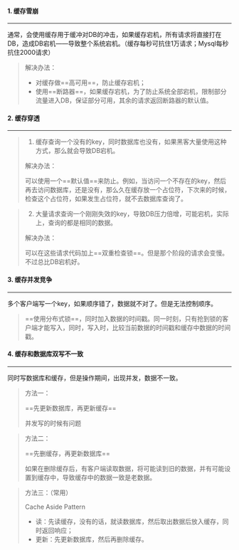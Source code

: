 #### 1. 缓存雪崩

---

通常，会使用缓存用于缓冲对DB的冲击，如果缓存宕机，所有请求将直接打在DB，造成DB宕机——导致整个系统宕机。（缓存每秒可抗住1万请求；Mysql每秒抗住2000请求）

>解决办法：
>
>- 对缓存做==高可用==，防止缓存宕机；
>- 使用==断路器==，如果缓存宕机，为了防止系统全部宕机，限制部分流量进入DB，保证部分可用，其余的请求返回断路器的默认值。



#### 2. 缓存穿透

---

>1. 缓存查询一个没有的key，同时数据库也没有，如果黑客大量使用这种方式，那么就会导致DB宕机。
>
>解决办法：
>
>可以使用一个==默认值==来防止。例如，当访问一个不存在的key，然后再去访问数据库，还是没有，那么久在缓存放一个占位符，下次来的时候，检查这个占位符，如果发生占位符，就不去数据库查询了。

>2. 大量请求查询一个刚刚失效的key，导致DB压力倍增，可能宕机，实际上，查询的都是相同的数据。
>
>解决办法：
>
>可以在这些请求代码加上==双重检查锁==。但是那个阶段的请求会变慢。不过总比DB宕机好。



#### 3. 缓存并发竞争

---

多个客户端写一个key，如果顺序错了，数据就不对了。但是无法控制顺序。

>==使用分布式锁==，同时加入数据的时间戳。同一时刻，只有抢到锁的客户端才能写入，同时，写入时，比较当前数据的时间戳和缓存中数据的时间戳。



#### 4. 缓存和数据库双写不一致

---

同时写数据库和缓存，但是操作期间，出现并发，数据不一致。

>方法一：
>
>==先更新数据库，再更新缓存==
>
>并发写的时候有问题

>方法二：
>
>==先删缓存，再更新数据库==
>
>如果在删除缓存后，有客户端读取数据，将可能读到旧的数据，并有可能设置到缓存中，导致缓存中的数据一致是老数据。

>方法三：（常用）
>
>Cache Aside Pattern
>
>- 读：先读缓存，没有的话，就读数据库，然后取出数据后放入缓存，同时返回响应；
>- 更新：先更新数据库，然后再删除缓存。